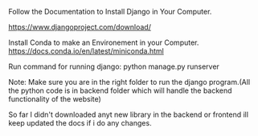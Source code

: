 Follow the Documentation to Install Django in Your Computer.

https://www.djangoproject.com/download/

Install Conda to make an Environement in your Computer.
https://docs.conda.io/en/latest/miniconda.html

Run command for running django: python manage.py runserver

Note: Make sure you are in the right folder to run the django program.(All the python code is in backend folder which will handle the backend functionality of the website)

So far I didn't downloaded anyt new library in the backend or frontend ill keep updated the docs if i do any changes.
